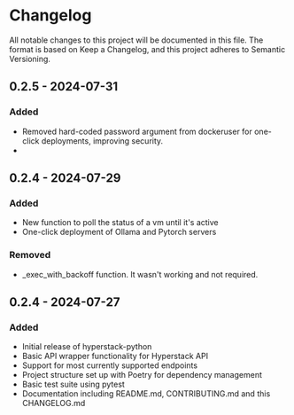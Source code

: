 # Changelog
All notable changes to this project will be documented in this file. The format is based on Keep a Changelog, and this project adheres to Semantic Versioning.

## 0.2.5 - 2024-07-31

### Added

* Removed hard-coded password argument from dockeruser for one-click deployments, improving security.
*

## 0.2.4 - 2024-07-29

### Added

* New function to poll the status of a vm until it's active
* One-click deployment of Ollama and Pytorch servers

### Removed

* _exec_with_backoff function. It wasn't working and not required.

## 0.2.4 - 2024-07-27

### Added

* Initial release of hyperstack-python
* Basic API wrapper functionality for Hyperstack API
* Support for most currently supported endpoints
* Project structure set up with Poetry for dependency management
* Basic test suite using pytest
* Documentation including README.md, CONTRIBUTING.md and this CHANGELOG.md
